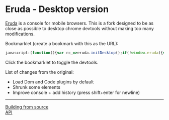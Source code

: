 # Eruda - Desktop version

[Eruda](https://github.com/liriliri/eruda) is a console for mobile browsers. This is a fork designed to be as close as possible to desktop chrome devtools without making too many modifications.

Bookmarklet (create a bookmark with this as the URL):
```javascript
javascript:(function(){var r=_=>eruda.initDesktop();if(!window.eruda){var s=document.createElement("script");s.src="https://cdn.jsdelivr.net/gh/BinBashBanana/erudesktop@master/dist/eruda.js";s.onload=r;s.onerror=_=>alert("Failed to load script");document.body.appendChild(s)}else r()})();
```

Click the bookmarklet to toggle the devtools.

List of changes from the original:
* Load Dom and Code plugins by default
* Shrunk some elements
* Improve console + add history (press shift+enter for newline)

---

[Building from source](.github/CONTRIBUTING.md)  
[API](doc/API.md)
